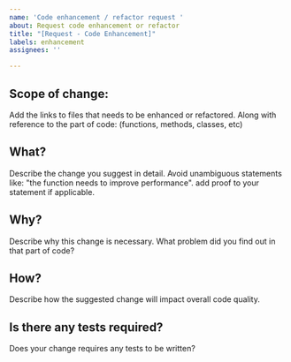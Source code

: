 ```yaml
---
name: 'Code enhancement / refactor request '
about: Request code enhancement or refactor
title: "[Request - Code Enhancement]"
labels: enhancement
assignees: ''

---
```


## Scope of change:
Add the links to files that needs to be enhanced or refactored. Along with reference to the part of code: (functions, methods, classes, etc)

## What?
Describe the change you suggest in detail. Avoid unambiguous statements like: "the function needs to improve performance". add proof to your statement if applicable. 

## Why?
Describe why this change is necessary. What problem did you find out in that part of code?

## How?
Describe how the suggested change will impact overall code quality.

## Is there any tests required?
Does your change requires any tests to be written?
